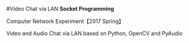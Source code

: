#Video Chat via LAN
**Socket Programming**

Computer Network Experiment【2017 Spring】

Video and Audio Chat via LAN based on Python, OpenCV and PyAudio